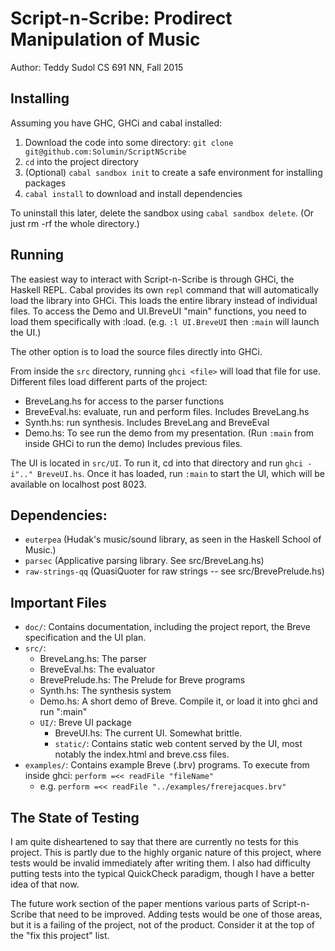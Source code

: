 # Script-n-Scribe: Prodirect Manipulation of Music

Author: Teddy Sudol
CS 691 NN, Fall 2015

## Installing

Assuming you have GHC, GHCi and cabal installed:

1. Download the code into some directory: `git clone git@github.com:Solumin/ScriptNScribe`
2. `cd` into the project directory
3. (Optional) `cabal sandbox init` to create a safe environment for installing
   packages
4. `cabal install` to download and install dependencies

To uninstall this later, delete the sandbox using `cabal sandbox delete`. (Or
just rm -rf the whole directory.)

## Running

The easiest way to interact with Script-n-Scribe is through GHCi, the Haskell
REPL. Cabal provides its own `repl` command that will automatically load the
library into GHCi. This loads the entire library instead of individual files. To
access the Demo and UI.BreveUI "main" functions, you need to load them
specifically with :load. (e.g. `:l UI.BreveUI` then `:main` will launch the UI.)

The other option is to load the source files directly into GHCi.

From inside the `src` directory, running `ghci <file>` will load that file for
use. Different files load different parts of the project:

- BreveLang.hs for access to the parser functions
- BreveEval.hs: evaluate, run and perform files. Includes BreveLang.hs
- Synth.hs: run synthesis. Includes BreveLang and BreveEval
- Demo.hs: To see run the demo from my presentation. (Run `:main` from inside
  GHCi to run the demo) Includes previous files.

The UI is located in `src/UI`. To run it, cd into that directory and run `ghci
-i".." BreveUI.hs`. Once it has loaded, run `:main` to start the UI, which will
be available on localhost post 8023.

## Dependencies:

- `euterpea` (Hudak's music/sound library, as seen in the Haskell School of
  Music.)
- `parsec` (Applicative parsing library. See src/BreveLang.hs)
- `raw-strings-qq` (QuasiQuoter for raw strings -- see src/BrevePrelude.hs)

## Important Files

- `doc/`: Contains documentation, including the project report, the Breve
  specification and the UI plan.
- `src/`:
  - BreveLang.hs: The parser
  - BreveEval.hs: The evaluator
  - BrevePrelude.hs: The Prelude for Breve programs
  - Synth.hs: The synthesis system
  - Demo.hs: A short demo of Breve. Compile it, or load it into ghci and run
    ":main"
  - `UI/`: Breve UI package
    - BreveUI.hs: The current UI. Somewhat brittle.
    - `static/`: Contains static web content served by the UI, most notably the
      index.html and breve.css files.
- `examples/`: Contains example Breve (.brv) programs. To execute from inside
  ghci: `perform =<< readFile "fileName"`
    - e.g. `perform =<< readFile "../examples/frerejacques.brv"`

## The State of Testing

I am quite disheartened to say that there are currently no tests for this
project. This is partly due to the highly organic nature of this project, where
tests would be invalid immediately after writing them. I also had difficulty
putting tests into the typical QuickCheck paradigm, though I have a better idea
of that now.

The future work section of the paper mentions various parts of Script-n-Scribe
that need to be improved. Adding tests would be one of those areas, but it is a
failing of the project, not of the product. Consider it at the top of the "fix
this project" list.
